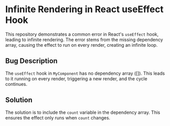 # Infinite Rendering in React useEffect Hook

This repository demonstrates a common error in React's `useEffect` hook, leading to infinite rendering. The error stems from the missing dependency array, causing the effect to run on every render, creating an infinite loop.

## Bug Description
The `useEffect` hook in `MyComponent` has no dependency array ([]). This leads to it running on every render, triggering a new render, and the cycle continues.

## Solution
The solution is to include the `count` variable in the dependency array. This ensures the effect only runs when `count` changes.